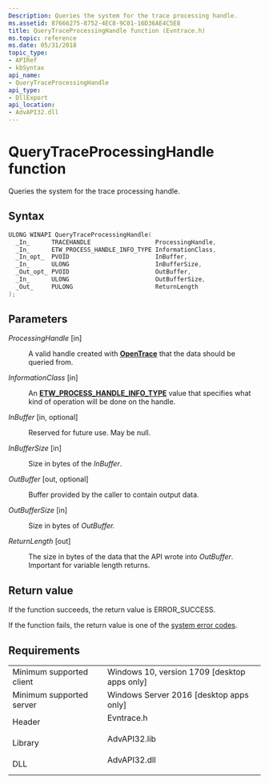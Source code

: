 ```yaml
---
Description: Queries the system for the trace processing handle.
ms.assetid: 87666275-8752-4EC8-9C01-16D36AE4C5E8
title: QueryTraceProcessingHandle function (Evntrace.h)
ms.topic: reference
ms.date: 05/31/2018
topic_type: 
- APIRef
- kbSyntax
api_name: 
- QueryTraceProcessingHandle
api_type: 
- DllExport
api_location: 
- AdvAPI32.dll
---
```


# QueryTraceProcessingHandle function

Queries the system for the trace processing handle.

## Syntax


```C++
ULONG WINAPI QueryTraceProcessingHandle(
  _In_      TRACEHANDLE                  ProcessingHandle,
  _In_      ETW_PROCESS_HANDLE_INFO_TYPE InformationClass,
  _In_opt_  PVOID                        InBuffer,
  _In_      ULONG                        InBufferSize,
  _Out_opt_ PVOID                        OutBuffer,
  _In_      ULONG                        OutBufferSize,
  _Out_     PULONG                       ReturnLength
);
```



## Parameters

<dl> <dt>

*ProcessingHandle* \[in\]
</dt> <dd>

A valid handle created with [**OpenTrace**](opentrace.md) that the data should be queried from.

</dd> <dt>

*InformationClass* \[in\]
</dt> <dd>

An [**ETW\_PROCESS\_HANDLE\_INFO\_TYPE**](etw-process-handle-info-type.md) value that specifies what kind of operation will be done on the handle.

</dd> <dt>

*InBuffer* \[in, optional\]
</dt> <dd>

Reserved for future use. May be null.

</dd> <dt>

*InBufferSize* \[in\]
</dt> <dd>

Size in bytes of the *InBuffer*.

</dd> <dt>

*OutBuffer* \[out, optional\]
</dt> <dd>

Buffer provided by the caller to contain output data.

</dd> <dt>

*OutBufferSize* \[in\]
</dt> <dd>

Size in bytes of *OutBuffer.*

</dd> <dt>

*ReturnLength* \[out\]
</dt> <dd>

The size in bytes of the data that the API wrote into *OutBuffer*. Important for variable length returns.

</dd> </dl>

## Return value

If the function succeeds, the return value is ERROR\_SUCCESS.

If the function fails, the return value is one of the [system error codes](https://msdn.microsoft.com/library/ms681381(v=VS.85).aspx).

## Requirements



|                                     |                                                                                         |
|-------------------------------------|-----------------------------------------------------------------------------------------|
| Minimum supported client<br/> | Windows 10, version 1709 \[desktop apps only\]<br/>                               |
| Minimum supported server<br/> | Windows Server 2016 \[desktop apps only\]<br/>                                    |
| Header<br/>                   | <dl> <dt>Evntrace.h</dt> </dl>   |
| Library<br/>                  | <dl> <dt>AdvAPI32.lib</dt> </dl> |
| DLL<br/>                      | <dl> <dt>AdvAPI32.dll</dt> </dl> |



 

 




